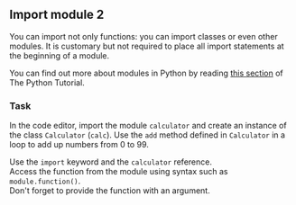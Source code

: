 ## Import module 2

You can import not only functions: you can import classes or even other modules. It is customary but not required to place all 
import statements at the beginning of a module.

You can find out more about modules in Python by reading [this section](https://docs.python.org/3/tutorial/modules.html) of The Python Tutorial.

### Task
In the code editor, import the module `calculator` and create an instance of the class `Calculator` (`calc`). 
Use the `add` method defined in `Calculator` in a loop to add up numbers from 0 to 99.

<div class='hint'>Use the <code>import</code> keyword and the <code>calculator</code> reference.</div>
<div class='hint'>Access the function from the module using syntax such as <code>module.function()</code>.</div>
<div class="hint">Don't forget to provide the function with an argument.</div>

